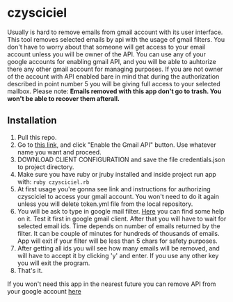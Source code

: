 # czysciciel
Usually is hard to remove emails from gmail account with its user interface. This tool removes selected emails by api with the usage of gmail filters. You don't have to worry about that someone will get access to your email account unless you will be owner of the API. You can use any of your google accounts for enabling gmail API, and you will be able to auhtorize there any other gmail account for managing purposes. If you are not owner of the account with API enabled bare in mind that during the authorization described in point number 5 you will be giving full access to your selected mailbox.
Please note: **Emails removed with this app don't go to trash. You won't be able to recover them afterall.**

## Installation
  1. Pull this repo.
  2. Go to [this link](https://developers.google.com/gmail/api/quickstart/ruby?authuser=2), and click "Enable the Gmail API" button. Use whatever name you want and proceed.
  3. DOWNLOAD CLIENT CONFIGURATION and save the file credentials.json to project directory.
  4. Make sure you have ruby or jruby installed and inside project run app with:
     ```ruby czysciciel.rb```
  5. At first usage you're gonna see link and instructions for authorizing czysciciel to access your gmail account. You won't need to do it again unless you will delete token.yml file from the local repository.
  6. You will be ask to type in google mail filter. [Here](https://support.google.com/mail/answer/7190) you can find some help on it. Test it first in google gmail client. After that you will have to wait for selected email ids. Time depends on number of emails returned by the filter. It can be couple of minutes for 
hundreds of thousands of emails. App will exit if your filter will be less than 5 chars for safety purposes.
  7. After getting all ids you will see how many emails will be removed, and will have to accept it by clicking 'y' and enter. If you use any other key you will exit the program.
  8. That's it.


If you won't need this app in the nearest future you can remove API from your google account [here](https://console.developers.google.com/cloud-resource-manager?organizationId=0&authuser=1)
